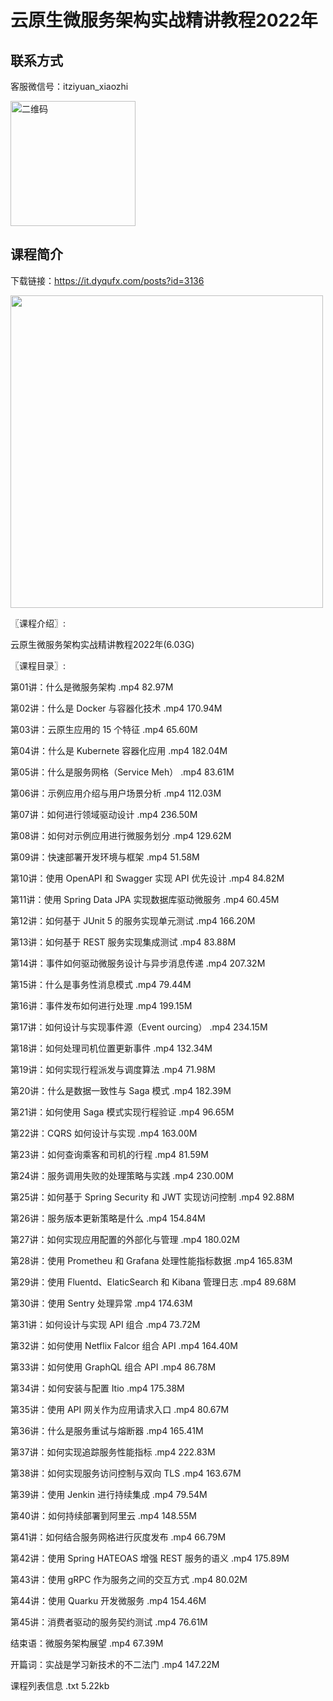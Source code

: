 # 云原生微服务架构实战精讲教程2022年

## 联系方式

客服微信号：itziyuan_xiaozhi

<img src="https://ziyuanyun.oss-cn-guangzhou.aliyuncs.com/common/20240614073449/666b82192834a.jpg" width="200" height="200" alt="二维码">

## 课程简介

下载链接：https://it.dyqufx.com/posts?id=3136

<img src="https://ziyuanyun.oss-cn-guangzhou.aliyuncs.com/yun/20240515185023/6644936f476ec.jpg" width="500" alt="">

  〖课程介绍〗:

 云原生微服务架构实战精讲教程2022年(6.03G)

 〖课程目录〗:

 第01讲：什么是微服务架构 .mp4 82.97M

 第02讲：什么是 Docker 与容器化技术 .mp4 170.94M

 第03讲：云原生应用的 15 个特征 .mp4 65.60M

 第04讲：什么是 Kubernete 容器化应用 .mp4 182.04M

 第05讲：什么是服务网格（Service Meh） .mp4 83.61M

 第06讲：示例应用介绍与用户场景分析 .mp4 112.03M

 第07讲：如何进行领域驱动设计 .mp4 236.50M

 第08讲：如何对示例应用进行微服务划分 .mp4 129.62M

 第09讲：快速部署开发环境与框架 .mp4 51.58M

 第10讲：使用 OpenAPI 和 Swagger 实现 API 优先设计 .mp4 84.82M

 第11讲：使用 Spring Data JPA 实现数据库驱动微服务 .mp4 60.45M

 第12讲：如何基于 JUnit 5 的服务实现单元测试 .mp4 166.20M

 第13讲：如何基于 REST 服务实现集成测试 .mp4 83.88M

 第14讲：事件如何驱动微服务设计与异步消息传递 .mp4 207.32M

 第15讲：什么是事务性消息模式 .mp4 79.44M

 第16讲：事件发布如何进行处理 .mp4 199.15M

 第17讲：如何设计与实现事件源（Event ourcing） .mp4 234.15M

 第18讲：如何处理司机位置更新事件 .mp4 132.34M

 第19讲：如何实现行程派发与调度算法 .mp4 71.98M

 第20讲：什么是数据一致性与 Saga 模式 .mp4 182.39M

 第21讲：如何使用 Saga 模式实现行程验证 .mp4 96.65M

 第22讲：CQRS 如何设计与实现 .mp4 163.00M

 第23讲：如何查询乘客和司机的行程 .mp4 81.59M

 第24讲：服务调用失败的处理策略与实践 .mp4 230.00M

 第25讲：如何基于 Spring Security 和 JWT 实现访问控制 .mp4 92.88M

 第26讲：服务版本更新策略是什么 .mp4 154.84M

 第27讲：如何实现应用配置的外部化与管理 .mp4 180.02M

 第28讲：使用 Prometheu 和 Grafana 处理性能指标数据 .mp4 165.83M

 第29讲：使用 Fluentd、ElaticSearch 和 Kibana 管理日志 .mp4 89.68M

 第30讲：使用 Sentry 处理异常 .mp4 174.63M

 第31讲：如何设计与实现 API 组合 .mp4 73.72M

 第32讲：如何使用 Netflix Falcor 组合 API .mp4 164.40M

 第33讲：如何使用 GraphQL 组合 API .mp4 86.78M

 第34讲：如何安装与配置 Itio .mp4 175.38M

 第35讲：使用 API 网关作为应用请求入口 .mp4 80.67M

 第36讲：什么是服务重试与熔断器 .mp4 165.41M

 第37讲：如何实现追踪服务性能指标 .mp4 222.83M

 第38讲：如何实现服务访问控制与双向 TLS .mp4 163.67M

 第39讲：使用 Jenkin 进行持续集成 .mp4 79.54M

 第40讲：如何持续部署到阿里云 .mp4 148.55M

 第41讲：如何结合服务网格进行灰度发布 .mp4 66.79M

 第42讲：使用 Spring HATEOAS 增强 REST 服务的语义 .mp4 175.89M

 第43讲：使用 gRPC 作为服务之间的交互方式 .mp4 80.02M

 第44讲：使用 Quarku 开发微服务 .mp4 154.46M

 第45讲：消费者驱动的服务契约测试 .mp4 76.61M

 结束语：微服务架构展望 .mp4 67.39M

 开篇词：实战是学习新技术的不二法门 .mp4 147.22M

 课程列表信息 .txt 5.22kb

  